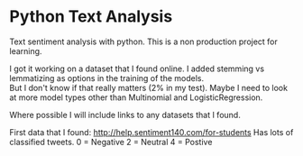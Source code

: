 # Python Text Analysis
Text sentiment analysis with python.  This is a non production project for learning.

I got it working on a dataset that I found online. 
I added stemming vs lemmatizing as options in the training of the models.  
But I don't know if that really matters (2% in my test).  Maybe I need to look at more model types other than Multinomial and LogisticRegression.

Where possible I will include links to any datasets that I found.

First data that I found:
http://help.sentiment140.com/for-students
Has lots of classified tweets.
0 = Negative
2 = Neutral
4 = Postive

